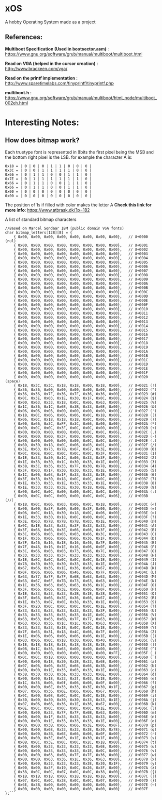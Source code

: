 # xOS
A hobby Operating System made as a project

## References:
**Multiboot Specification (Used in bootsector.asm)**
: https://www.gnu.org/software/grub/manual/multiboot/multiboot.html

**Read on VGA (helped in the cursor creation)**
: http://www.brackeen.com/vga/

**Read on the printf implementation**
: http://www.sparetimelabs.com/tinyprintf/tinyprintf.php

**multiboot.h**
: https://www.gnu.org/software/grub/manual/multiboot/html_node/multiboot_002eh.html


# Interesting Notes:

## How does bitmap work?
        
Each truetype font is represented in 8bits the first pixel being the MSB and the bottom right pixel is the LSB.
for example the character A is:   
``` 
0x18 = | 0 | 0 | 0 | 1 | 1 | 0 | 0 | 0 |
0x3C = | 0 | 0 | 1 | 1 | 1 | 1 | 0 | 0 |
0x66 = | 0 | 1 | 1 | 0 | 0 | 1 | 1 | 0 |
0x7E = | 0 | 1 | 1 | 1 | 1 | 1 | 1 | 0 |
0x66 = | 0 | 1 | 1 | 0 | 0 | 1 | 1 | 0 |
0x66 = | 0 | 1 | 1 | 0 | 0 | 1 | 1 | 0 |
0x00 = | 0 | 0 | 0 | 0 | 0 | 0 | 0 | 0 |
0x00 = | 0 | 0 | 0 | 0 | 0 | 0 | 0 | 0 |
```


The position of 1s if filled with color makes the letter A
**Check this link for more info**: https://www.atbrask.dk/?p=182


A list of standard bitmap characters

    //Based on Marcel Sondaar IBM (public domain VGA fonts)
    char bitmap_letters[128][8] = {
        { 0x00, 0x00, 0x00, 0x00, 0x00, 0x00, 0x00, 0x00},   // U+0000 (nul)
        { 0x00, 0x00, 0x00, 0x00, 0x00, 0x00, 0x00, 0x00},   // U+0001
        { 0x00, 0x00, 0x00, 0x00, 0x00, 0x00, 0x00, 0x00},   // U+0002
        { 0x00, 0x00, 0x00, 0x00, 0x00, 0x00, 0x00, 0x00},   // U+0003
        { 0x00, 0x00, 0x00, 0x00, 0x00, 0x00, 0x00, 0x00},   // U+0004
        { 0x00, 0x00, 0x00, 0x00, 0x00, 0x00, 0x00, 0x00},   // U+0005
        { 0x00, 0x00, 0x00, 0x00, 0x00, 0x00, 0x00, 0x00},   // U+0006
        { 0x00, 0x00, 0x00, 0x00, 0x00, 0x00, 0x00, 0x00},   // U+0007
        { 0x00, 0x00, 0x00, 0x00, 0x00, 0x00, 0x00, 0x00},   // U+0008
        { 0x00, 0x00, 0x00, 0x00, 0x00, 0x00, 0x00, 0x00},   // U+0009
        { 0x00, 0x00, 0x00, 0x00, 0x00, 0x00, 0x00, 0x00},   // U+000A
        { 0x00, 0x00, 0x00, 0x00, 0x00, 0x00, 0x00, 0x00},   // U+000B
        { 0x00, 0x00, 0x00, 0x00, 0x00, 0x00, 0x00, 0x00},   // U+000C
        { 0x00, 0x00, 0x00, 0x00, 0x00, 0x00, 0x00, 0x00},   // U+000D
        { 0x00, 0x00, 0x00, 0x00, 0x00, 0x00, 0x00, 0x00},   // U+000E
        { 0x00, 0x00, 0x00, 0x00, 0x00, 0x00, 0x00, 0x00},   // U+000F
        { 0x00, 0x00, 0x00, 0x00, 0x00, 0x00, 0x00, 0x00},   // U+0010
        { 0x00, 0x00, 0x00, 0x00, 0x00, 0x00, 0x00, 0x00},   // U+0011
        { 0x00, 0x00, 0x00, 0x00, 0x00, 0x00, 0x00, 0x00},   // U+0012
        { 0x00, 0x00, 0x00, 0x00, 0x00, 0x00, 0x00, 0x00},   // U+0013
        { 0x00, 0x00, 0x00, 0x00, 0x00, 0x00, 0x00, 0x00},   // U+0014
        { 0x00, 0x00, 0x00, 0x00, 0x00, 0x00, 0x00, 0x00},   // U+0015
        { 0x00, 0x00, 0x00, 0x00, 0x00, 0x00, 0x00, 0x00},   // U+0016
        { 0x00, 0x00, 0x00, 0x00, 0x00, 0x00, 0x00, 0x00},   // U+0017
        { 0x00, 0x00, 0x00, 0x00, 0x00, 0x00, 0x00, 0x00},   // U+0018
        { 0x00, 0x00, 0x00, 0x00, 0x00, 0x00, 0x00, 0x00},   // U+0019
        { 0x00, 0x00, 0x00, 0x00, 0x00, 0x00, 0x00, 0x00},   // U+001A
        { 0x00, 0x00, 0x00, 0x00, 0x00, 0x00, 0x00, 0x00},   // U+001B
        { 0x00, 0x00, 0x00, 0x00, 0x00, 0x00, 0x00, 0x00},   // U+001C
        { 0x00, 0x00, 0x00, 0x00, 0x00, 0x00, 0x00, 0x00},   // U+001D
        { 0x00, 0x00, 0x00, 0x00, 0x00, 0x00, 0x00, 0x00},   // U+001E
        { 0x00, 0x00, 0x00, 0x00, 0x00, 0x00, 0x00, 0x00},   // U+001F
        { 0x00, 0x00, 0x00, 0x00, 0x00, 0x00, 0x00, 0x00},   // U+0020 (space)
        { 0x18, 0x3C, 0x3C, 0x18, 0x18, 0x00, 0x18, 0x00},   // U+0021 (!)
        { 0x36, 0x36, 0x00, 0x00, 0x00, 0x00, 0x00, 0x00},   // U+0022 (")
        { 0x36, 0x36, 0x7F, 0x36, 0x7F, 0x36, 0x36, 0x00},   // U+0023 (#)
        { 0x0C, 0x3E, 0x03, 0x1E, 0x30, 0x1F, 0x0C, 0x00},   // U+0024 ($)
        { 0x00, 0x63, 0x33, 0x18, 0x0C, 0x66, 0x63, 0x00},   // U+0025 (%)
        { 0x1C, 0x36, 0x1C, 0x6E, 0x3B, 0x33, 0x6E, 0x00},   // U+0026 (&)
        { 0x06, 0x06, 0x03, 0x00, 0x00, 0x00, 0x00, 0x00},   // U+0027 (')
        { 0x18, 0x0C, 0x06, 0x06, 0x06, 0x0C, 0x18, 0x00},   // U+0028 (()
        { 0x06, 0x0C, 0x18, 0x18, 0x18, 0x0C, 0x06, 0x00},   // U+0029 ())
        { 0x00, 0x66, 0x3C, 0xFF, 0x3C, 0x66, 0x00, 0x00},   // U+002A (*)
        { 0x00, 0x0C, 0x0C, 0x3F, 0x0C, 0x0C, 0x00, 0x00},   // U+002B (+)
        { 0x00, 0x00, 0x00, 0x00, 0x00, 0x0C, 0x0C, 0x06},   // U+002C (,)
        { 0x00, 0x00, 0x00, 0x3F, 0x00, 0x00, 0x00, 0x00},   // U+002D (-)
        { 0x00, 0x00, 0x00, 0x00, 0x00, 0x0C, 0x0C, 0x00},   // U+002E (.)
        { 0x60, 0x30, 0x18, 0x0C, 0x06, 0x03, 0x01, 0x00},   // U+002F (/)
        { 0x3E, 0x63, 0x73, 0x7B, 0x6F, 0x67, 0x3E, 0x00},   // U+0030 (0)
        { 0x0C, 0x0E, 0x0C, 0x0C, 0x0C, 0x0C, 0x3F, 0x00},   // U+0031 (1)
        { 0x1E, 0x33, 0x30, 0x1C, 0x06, 0x33, 0x3F, 0x00},   // U+0032 (2)
        { 0x1E, 0x33, 0x30, 0x1C, 0x30, 0x33, 0x1E, 0x00},   // U+0033 (3)
        { 0x38, 0x3C, 0x36, 0x33, 0x7F, 0x30, 0x78, 0x00},   // U+0034 (4)
        { 0x3F, 0x03, 0x1F, 0x30, 0x30, 0x33, 0x1E, 0x00},   // U+0035 (5)
        { 0x1C, 0x06, 0x03, 0x1F, 0x33, 0x33, 0x1E, 0x00},   // U+0036 (6)
        { 0x3F, 0x33, 0x30, 0x18, 0x0C, 0x0C, 0x0C, 0x00},   // U+0037 (7)
        { 0x1E, 0x33, 0x33, 0x1E, 0x33, 0x33, 0x1E, 0x00},   // U+0038 (8)
        { 0x1E, 0x33, 0x33, 0x3E, 0x30, 0x18, 0x0E, 0x00},   // U+0039 (9)
        { 0x00, 0x0C, 0x0C, 0x00, 0x00, 0x0C, 0x0C, 0x00},   // U+003A (:)
        { 0x00, 0x0C, 0x0C, 0x00, 0x00, 0x0C, 0x0C, 0x06},   // U+003B (//)
        { 0x18, 0x0C, 0x06, 0x03, 0x06, 0x0C, 0x18, 0x00},   // U+003C (<)
        { 0x00, 0x00, 0x3F, 0x00, 0x00, 0x3F, 0x00, 0x00},   // U+003D (=)
        { 0x06, 0x0C, 0x18, 0x30, 0x18, 0x0C, 0x06, 0x00},   // U+003E (>)
        { 0x1E, 0x33, 0x30, 0x18, 0x0C, 0x00, 0x0C, 0x00},   // U+003F (?)
        { 0x3E, 0x63, 0x7B, 0x7B, 0x7B, 0x03, 0x1E, 0x00},   // U+0040 (@)
        { 0x0C, 0x1E, 0x33, 0x33, 0x3F, 0x33, 0x33, 0x00},   // U+0041 (A)
        { 0x3F, 0x66, 0x66, 0x3E, 0x66, 0x66, 0x3F, 0x00},   // U+0042 (B)
        { 0x3C, 0x66, 0x03, 0x03, 0x03, 0x66, 0x3C, 0x00},   // U+0043 (C)
        { 0x1F, 0x36, 0x66, 0x66, 0x66, 0x36, 0x1F, 0x00},   // U+0044 (D)
        { 0x7F, 0x46, 0x16, 0x1E, 0x16, 0x46, 0x7F, 0x00},   // U+0045 (E)
        { 0x7F, 0x46, 0x16, 0x1E, 0x16, 0x06, 0x0F, 0x00},   // U+0046 (F)
        { 0x3C, 0x66, 0x03, 0x03, 0x73, 0x66, 0x7C, 0x00},   // U+0047 (G)
        { 0x33, 0x33, 0x33, 0x3F, 0x33, 0x33, 0x33, 0x00},   // U+0048 (H)
        { 0x1E, 0x0C, 0x0C, 0x0C, 0x0C, 0x0C, 0x1E, 0x00},   // U+0049 (I)
        { 0x78, 0x30, 0x30, 0x30, 0x33, 0x33, 0x1E, 0x00},   // U+004A (J)
        { 0x67, 0x66, 0x36, 0x1E, 0x36, 0x66, 0x67, 0x00},   // U+004B (K)
        { 0x0F, 0x06, 0x06, 0x06, 0x46, 0x66, 0x7F, 0x00},   // U+004C (L)
        { 0x63, 0x77, 0x7F, 0x7F, 0x6B, 0x63, 0x63, 0x00},   // U+004D (M)
        { 0x63, 0x67, 0x6F, 0x7B, 0x73, 0x63, 0x63, 0x00},   // U+004E (N)
        { 0x1C, 0x36, 0x63, 0x63, 0x63, 0x36, 0x1C, 0x00},   // U+004F (O)
        { 0x3F, 0x66, 0x66, 0x3E, 0x06, 0x06, 0x0F, 0x00},   // U+0050 (P)
        { 0x1E, 0x33, 0x33, 0x33, 0x3B, 0x1E, 0x38, 0x00},   // U+0051 (Q)
        { 0x3F, 0x66, 0x66, 0x3E, 0x36, 0x66, 0x67, 0x00},   // U+0052 (R)
        { 0x1E, 0x33, 0x07, 0x0E, 0x38, 0x33, 0x1E, 0x00},   // U+0053 (S)
        { 0x3F, 0x2D, 0x0C, 0x0C, 0x0C, 0x0C, 0x1E, 0x00},   // U+0054 (T)
        { 0x33, 0x33, 0x33, 0x33, 0x33, 0x33, 0x3F, 0x00},   // U+0055 (U)
        { 0x33, 0x33, 0x33, 0x33, 0x33, 0x1E, 0x0C, 0x00},   // U+0056 (V)
        { 0x63, 0x63, 0x63, 0x6B, 0x7F, 0x77, 0x63, 0x00},   // U+0057 (W)
        { 0x63, 0x63, 0x36, 0x1C, 0x1C, 0x36, 0x63, 0x00},   // U+0058 (X)
        { 0x33, 0x33, 0x33, 0x1E, 0x0C, 0x0C, 0x1E, 0x00},   // U+0059 (Y)
        { 0x7F, 0x63, 0x31, 0x18, 0x4C, 0x66, 0x7F, 0x00},   // U+005A (Z)
        { 0x1E, 0x06, 0x06, 0x06, 0x06, 0x06, 0x1E, 0x00},   // U+005B ([)
        { 0x03, 0x06, 0x0C, 0x18, 0x30, 0x60, 0x40, 0x00},   // U+005C (\)
        { 0x1E, 0x18, 0x18, 0x18, 0x18, 0x18, 0x1E, 0x00},   // U+005D (])
        { 0x08, 0x1C, 0x36, 0x63, 0x00, 0x00, 0x00, 0x00},   // U+005E (^)
        { 0x00, 0x00, 0x00, 0x00, 0x00, 0x00, 0x00, 0xFF},   // U+005F (_)
        { 0x0C, 0x0C, 0x18, 0x00, 0x00, 0x00, 0x00, 0x00},   // U+0060 (`)
        { 0x00, 0x00, 0x1E, 0x30, 0x3E, 0x33, 0x6E, 0x00},   // U+0061 (a)
        { 0x07, 0x06, 0x06, 0x3E, 0x66, 0x66, 0x3B, 0x00},   // U+0062 (b)
        { 0x00, 0x00, 0x1E, 0x33, 0x03, 0x33, 0x1E, 0x00},   // U+0063 (c)
        { 0x38, 0x30, 0x30, 0x3e, 0x33, 0x33, 0x6E, 0x00},   // U+0064 (d)
        { 0x00, 0x00, 0x1E, 0x33, 0x3f, 0x03, 0x1E, 0x00},   // U+0065 (e)
        { 0x1C, 0x36, 0x06, 0x0f, 0x06, 0x06, 0x0F, 0x00},   // U+0066 (f)
        { 0x00, 0x00, 0x6E, 0x33, 0x33, 0x3E, 0x30, 0x1F},   // U+0067 (g)
        { 0x07, 0x06, 0x36, 0x6E, 0x66, 0x66, 0x67, 0x00},   // U+0068 (h)
        { 0x0C, 0x00, 0x0E, 0x0C, 0x0C, 0x0C, 0x1E, 0x00},   // U+0069 (i)
        { 0x30, 0x00, 0x30, 0x30, 0x30, 0x33, 0x33, 0x1E},   // U+006A (j)
        { 0x07, 0x06, 0x66, 0x36, 0x1E, 0x36, 0x67, 0x00},   // U+006B (k)
        { 0x0E, 0x0C, 0x0C, 0x0C, 0x0C, 0x0C, 0x1E, 0x00},   // U+006C (l)
        { 0x00, 0x00, 0x33, 0x7F, 0x7F, 0x6B, 0x63, 0x00},   // U+006D (m)
        { 0x00, 0x00, 0x1F, 0x33, 0x33, 0x33, 0x33, 0x00},   // U+006E (n)
        { 0x00, 0x00, 0x1E, 0x33, 0x33, 0x33, 0x1E, 0x00},   // U+006F (o)
        { 0x00, 0x00, 0x3B, 0x66, 0x66, 0x3E, 0x06, 0x0F},   // U+0070 (p)
        { 0x00, 0x00, 0x6E, 0x33, 0x33, 0x3E, 0x30, 0x78},   // U+0071 (q)
        { 0x00, 0x00, 0x3B, 0x6E, 0x66, 0x06, 0x0F, 0x00},   // U+0072 (r)
        { 0x00, 0x00, 0x3E, 0x03, 0x1E, 0x30, 0x1F, 0x00},   // U+0073 (s)
        { 0x08, 0x0C, 0x3E, 0x0C, 0x0C, 0x2C, 0x18, 0x00},   // U+0074 (t)
        { 0x00, 0x00, 0x33, 0x33, 0x33, 0x33, 0x6E, 0x00},   // U+0075 (u)
        { 0x00, 0x00, 0x33, 0x33, 0x33, 0x1E, 0x0C, 0x00},   // U+0076 (v)
        { 0x00, 0x00, 0x63, 0x6B, 0x7F, 0x7F, 0x36, 0x00},   // U+0077 (w)
        { 0x00, 0x00, 0x63, 0x36, 0x1C, 0x36, 0x63, 0x00},   // U+0078 (x)
        { 0x00, 0x00, 0x33, 0x33, 0x33, 0x3E, 0x30, 0x1F},   // U+0079 (y)
        { 0x00, 0x00, 0x3F, 0x19, 0x0C, 0x26, 0x3F, 0x00},   // U+007A (z)
        { 0x38, 0x0C, 0x0C, 0x07, 0x0C, 0x0C, 0x38, 0x00},   // U+007B ({)
        { 0x18, 0x18, 0x18, 0x00, 0x18, 0x18, 0x18, 0x00},   // U+007C (|)
        { 0x07, 0x0C, 0x0C, 0x38, 0x0C, 0x0C, 0x07, 0x00},   // U+007D (})
        { 0x6E, 0x3B, 0x00, 0x00, 0x00, 0x00, 0x00, 0x00},   // U+007E (~)
        { 0x00, 0x00, 0x00, 0x00, 0x00, 0x00, 0x00, 0x00}    // U+007F
    };```